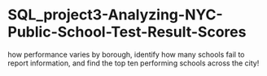 # SQL_project3-Analyzing-NYC-Public-School-Test-Result-Scores
how performance varies by borough, identify how many schools fail to report information, and find the top ten performing schools across the city!
